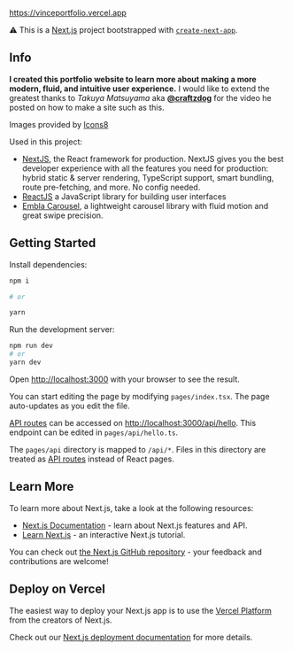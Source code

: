 https://vinceportfolio.vercel.app

⚠ This is a [Next.js](https://nextjs.org/) project bootstrapped with [`create-next-app`](https://github.com/vercel/next.js/tree/canary/packages/create-next-app).

## Info

__I created this portfolio website to learn more about making a more modern, fluid, and intuitive user experience.__ I would like to extend the greatest thanks to *Takuya Matsuyama* aka __[@craftzdog](https://github.com/craftzdog)__ for the video he posted on how to make a site such as this.

Images provided by [Icons8](https://icons8.com/)

Used in this project:
- [NextJS](https://nextjs.org), the React framework for production. NextJS gives you the best developer experience with all the features you need for production: hybrid static & server rendering, TypeScript support, smart bundling, route pre-fetching, and more. No config needed.
- [ReactJS](https://reactjs.org) a JavaScript library for building user interfaces
- [Embla Carousel](https://www.embla-carousel.com), a lightweight carousel library with fluid motion and great swipe precision.


## Getting Started

Install dependencies:

```bash
npm i

# or

yarn
```

Run the development server:

```bash
npm run dev
# or
yarn dev
```

Open [http://localhost:3000](http://localhost:3000) with your browser to see the result.

You can start editing the page by modifying `pages/index.tsx`. The page auto-updates as you edit the file.

[API routes](https://nextjs.org/docs/api-routes/introduction) can be accessed on [http://localhost:3000/api/hello](http://localhost:3000/api/hello). This endpoint can be edited in `pages/api/hello.ts`.

The `pages/api` directory is mapped to `/api/*`. Files in this directory are treated as [API routes](https://nextjs.org/docs/api-routes/introduction) instead of React pages.

## Learn More

To learn more about Next.js, take a look at the following resources:

- [Next.js Documentation](https://nextjs.org/docs) - learn about Next.js features and API.
- [Learn Next.js](https://nextjs.org/learn) - an interactive Next.js tutorial.

You can check out [the Next.js GitHub repository](https://github.com/vercel/next.js/) - your feedback and contributions are welcome!

## Deploy on Vercel

The easiest way to deploy your Next.js app is to use the [Vercel Platform](https://vercel.com/new?utm_medium=default-template&filter=next.js&utm_source=create-next-app&utm_campaign=create-next-app-readme) from the creators of Next.js.

Check out our [Next.js deployment documentation](https://nextjs.org/docs/deployment) for more details.